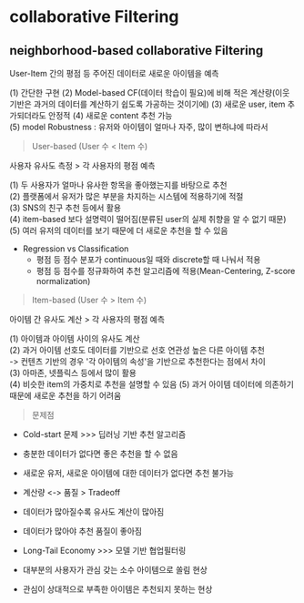 # collaborative Filtering
## neighborhood-based collaborative Filtering
 User-Item 간의 평점 등 주어진 데이터로 새로운 아이템을 예측
 
 (1) 간단한 구현
 (2) Model-based CF(데이터 학습이 필요)에 비해 적은 계산량(이웃기반은 과거의 데이터를 계산하기 쉽도록 가공하는 것이기에)
 (3) 새로운 user, item 추가되더라도 안정적
 (4) 새로운 content 추천 가능  
 (5) model Robustness : 유저와 아이템이 얼마나 자주, 많이 변하냐에 따라서

> User-based (User 수 < Item 수)
 
 사용자 유사도 측정 > 각 사용자의 평점 예측

(1) 두 사용자가 얼마나 유사한 항목을 좋아했는지를 바탕으로 추천  
(2) 플랫폼에서 유저가 많은 부분을 차지하는 시스템에 적용하기에 적절  
(3) SNS의 친구 추천 등에서 활용  
(4) item-based 보다 설명력이 떨어짐(분류된 user의 실제 취향을 알 수 없기 때문)
(5) 여러 유저의 데이터를 보기 때문에 더 새로운 추천을 할 수 있음

 - Regression vs Classification
   - 평점 등 점수 분포가 continuous일 때와 discrete할 때 나눠서 적용
   - 평점 등 점수를 정규화하여 추천 알고리즘에 적용(Mean-Centering, Z-score normalization)
    
> Item-based (User 수 > Item 수)
  
  아이템 간 유사도 계산 > 각 사용자의 평점 예측

(1) 아이템과 아이템 사이의 유사도 계산  
(2) 과거 아이템 선호도 데이터를 기반으로 선호 연관성 높은 다른 아이템 추천  
    -> 컨텐츠 기반의 경우 '각 아이템의 속성'을 기반으로 추천한다는 점에서 차이  
(3) 아마존, 넷플릭스 등에서 많이 활용  
(4) 비슷한 item의 가중치로 추천을 설명할 수 있음
(5) 과거 아이템 데이터에 의존하기 때문에 새로운 추천을 하기 어려움

> 문제점
- Cold-start 문제  >>> 딥러닝 기반 추천 알고리즘
 - 충분한 데이터가 없다면 좋은 추천을 할 수 없음
 - 새로운 유저, 새로운 아이템에 대한 데이터가 없다면 추천 불가능

- 계산량 <-> 품질 > Tradeoff
 - 데이터가 많아질수록 유사도 계산이 많아짐
 - 데이터가 많아야 추천 품질이 좋아짐

- Long-Tail Economy >>> 모델 기반 협업필터링
 - 대부분의 사용자가 관심 갖는 소수 아이템으로 쏠림 현상
 - 관심이 상대적으로 부족한 아이템은 추천되지 못하는 현상
